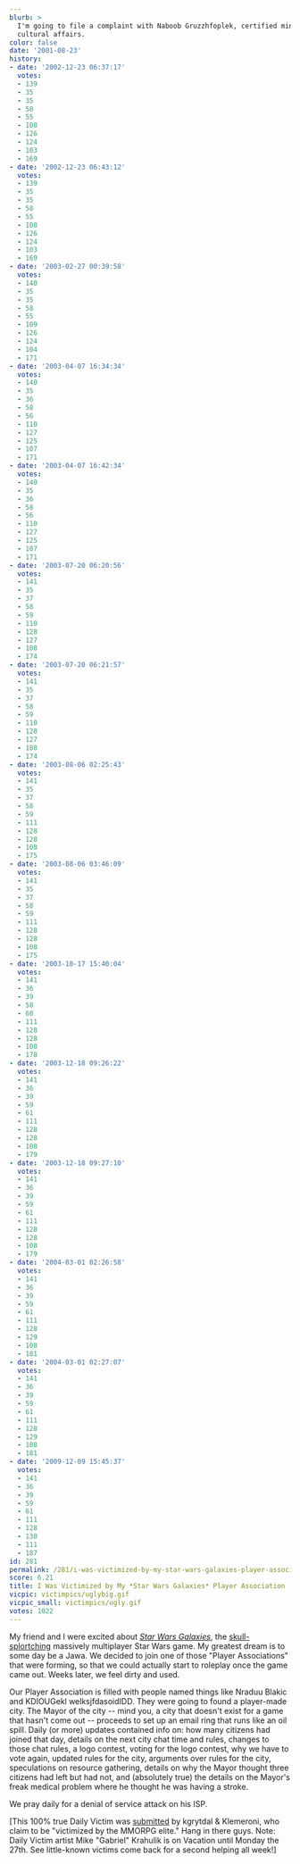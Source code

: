 ```yaml
---
blurb: >
  I'm going to file a complaint with Naboob Gruzzhfoplek, certified minister of intra-city
  cultural affairs.
color: false
date: '2001-08-23'
history:
- date: '2002-12-23 06:37:17'
  votes:
  - 139
  - 35
  - 35
  - 58
  - 55
  - 108
  - 126
  - 124
  - 103
  - 169
- date: '2002-12-23 06:43:12'
  votes:
  - 139
  - 35
  - 35
  - 58
  - 55
  - 108
  - 126
  - 124
  - 103
  - 169
- date: '2003-02-27 00:39:58'
  votes:
  - 140
  - 35
  - 35
  - 58
  - 55
  - 109
  - 126
  - 124
  - 104
  - 171
- date: '2003-04-07 16:34:34'
  votes:
  - 140
  - 35
  - 36
  - 58
  - 56
  - 110
  - 127
  - 125
  - 107
  - 171
- date: '2003-04-07 16:42:34'
  votes:
  - 140
  - 35
  - 36
  - 58
  - 56
  - 110
  - 127
  - 125
  - 107
  - 171
- date: '2003-07-20 06:20:56'
  votes:
  - 141
  - 35
  - 37
  - 58
  - 59
  - 110
  - 128
  - 127
  - 108
  - 174
- date: '2003-07-20 06:21:57'
  votes:
  - 141
  - 35
  - 37
  - 58
  - 59
  - 110
  - 128
  - 127
  - 108
  - 174
- date: '2003-08-06 02:25:43'
  votes:
  - 141
  - 35
  - 37
  - 58
  - 59
  - 111
  - 128
  - 128
  - 108
  - 175
- date: '2003-08-06 03:46:09'
  votes:
  - 141
  - 35
  - 37
  - 58
  - 59
  - 111
  - 128
  - 128
  - 108
  - 175
- date: '2003-10-17 15:40:04'
  votes:
  - 141
  - 36
  - 39
  - 58
  - 60
  - 111
  - 128
  - 128
  - 108
  - 178
- date: '2003-12-18 09:26:22'
  votes:
  - 141
  - 36
  - 39
  - 59
  - 61
  - 111
  - 128
  - 128
  - 108
  - 179
- date: '2003-12-18 09:27:10'
  votes:
  - 141
  - 36
  - 39
  - 59
  - 61
  - 111
  - 128
  - 128
  - 108
  - 179
- date: '2004-03-01 02:26:58'
  votes:
  - 141
  - 36
  - 39
  - 59
  - 61
  - 111
  - 128
  - 129
  - 108
  - 181
- date: '2004-03-01 02:27:07'
  votes:
  - 141
  - 36
  - 39
  - 59
  - 61
  - 111
  - 128
  - 129
  - 108
  - 181
- date: '2009-12-09 15:45:37'
  votes:
  - 141
  - 36
  - 39
  - 59
  - 61
  - 111
  - 128
  - 130
  - 111
  - 187
id: 281
permalink: /281/i-was-victimized-by-my-star-wars-galaxies-player-association/
score: 6.21
title: I Was Victimized by My *Star Wars Galaxies* Player Association
vicpic: victimpics/uglybig.gif
vicpic_small: victimpics/ugly.gif
votes: 1022
---
```


My friend and I were excited about [*Star Wars
Galaxies*](http://web.archive.org/web/20010823000000/http://www.gamespy.com/e3/StarWarsGalaxies/),
the [skull-splortching](%ARTICLE[201]%) massively multiplayer Star
Wars game. My greatest dream is to some day be a Jawa. We decided to
join one of those "Player Associations" that were forming, so that we
could actually start to roleplay once the game came out. Weeks later, we
feel dirty and used.

Our Player Association is filled with people named things like Nraduu
Blakic and KDIOUGekl welksjfdasoidIDD. They were going to found a
player-made city. The Mayor of the city -- mind you, a city that doesn't
exist for a game that hasn't come out -- proceeds to set up an email
ring that runs like an oil spill. Daily (or more) updates contained info
on: how many citizens had joined that day, details on the next city chat
time and rules, changes to those chat rules, a logo contest, voting for
the logo contest, why we have to vote again, updated rules for the city,
arguments over rules for the city, speculations on resource gathering,
details on why the Mayor thought three citizens had left but had not,
and (absolutely true) the details on the Mayor's freak medical problem
where he thought he was having a stroke.

We pray daily for a denial of service attack on his ISP.

\[This 100% true Daily Victim was
[submitted](mailto:feedback@gamespy.com) by kgrytdal & Klemeroni, who
claim to be "victimized by the MMORPG elite." Hang in there guys. Note:
Daily Victim artist Mike "Gabriel" Krahulik is on Vacation until Monday
the 27th. See little-known victims come back for a second helping all
week!\]